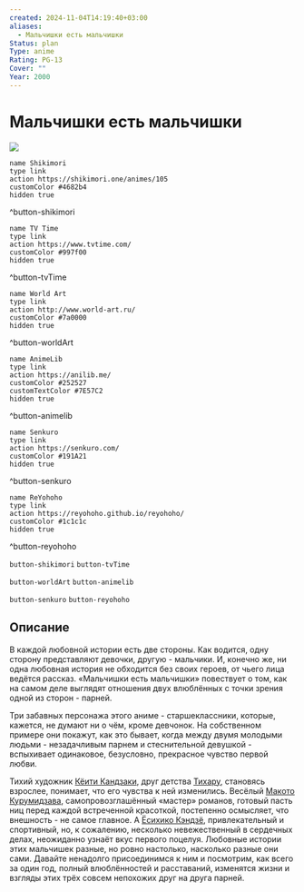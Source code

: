 ```yaml
---
created: 2024-11-04T14:19:40+03:00
aliases:
  - Мальчишки есть мальчишки
Status: plan
Type: anime
Rating: PG-13
Cover: ""
Year: 2000
---
```


# Мальчишки есть мальчишки

![](https://nyaa.shikimori.one/uploads/poster/animes/105/6907fe86842625cb0b8ba402b96588c4.jpeg)

```button
name Shikimori
type link
action https://shikimori.one/animes/105
customColor #4682b4
hidden true
```
^button-shikimori

```button
name TV Time
type link
action https://www.tvtime.com/
customColor #997f00
hidden true
```
^button-tvTime

```button
name World Art
type link
action http://www.world-art.ru/
customColor #7a0000
hidden true
```
^button-worldArt

```button
name AnimeLib
type link
action https://anilib.me/
customColor #252527
customTextColor #7E57C2
hidden true
```
^button-animelib

```button
name Senkuro
type link
action https://senkuro.com/
customColor #191A21
hidden true
```
^button-senkuro

```button
name ReYohoho
type link
action https://reyohoho.github.io/reyohoho/
customColor #1c1c1c
hidden true
```
^button-reyohoho

`button-shikimori` `button-tvTime`

`button-worldArt` `button-animelib`

`button-senkuro` `button-reyohoho`

## Описание

В каждой любовной истории есть две стороны. Как водится, одну сторону представляют девочки, другую - мальчики. И, конечно же, ни одна любовная история не обходится без своих героев, от чьего лица ведётся рассказ. «Мальчишки есть мальчишки» повествует о том, как на самом деле выглядят отношения двух влюблённых с точки зрения одной из сторон - парней. 

Три забавных персонажа этого аниме - старшеклассники, которые, кажется, не думают ни о чём, кроме девчонок. На собственном примере они покажут, как это бывает, когда между двумя молодыми людьми - незадачливым парнем и стеснительной девушкой - вспыхивает одинаковое, безусловно, прекрасное чувство первой любви.

Тихий художник [Кёити Кандзаки](https://shikimori.one/characters/6920-kyoichi-kanzaki), друг детства [Тихару](https://shikimori.one/characters/6923-chiharu-nitta), становясь взрослее, понимает, что его чувства к ней изменились. Весёлый [Макото Курумидзава](https://shikimori.one/characters/6922-makoto-kurumizawa), самопровозглашённый «мастер» романов, готовый пасть ниц перед каждой встреченной красоткой, постепенно осмысляет, что внешность - не самое главное. А [Ёсихико Кэндзё](https://shikimori.one/characters/6921-yoshihiko-kenjou), привлекательный и спортивный, но, к сожалению, несколько невежественный в сердечных делах, неожиданно узнаёт вкус первого поцелуя. Любовные истории этих мальчишек разные, но ровно настолько, насколько разные они сами. Давайте ненадолго присоединимся к ним и посмотрим, как всего за один год, полный влюблённостей и расставаний, изменятся жизни и взгляды этих трёх совсем непохожих друг на друга парней.
